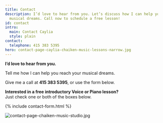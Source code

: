 ```yaml
---
title: Contact
description: I’d love to hear from you. Let’s discuss how I can help you reach your
  musical dreams. Call now to schedule a free lesson!
id: contact
intro:
  main: Contact Caylia
  style: plain
contact:
  telephone: 415 383 5395
hero: contact-page-caylia-chaiken-music-lessons-narrow.jpg
---
```


**I’d love to hear from you.**

Tell me how I can help you reach your musical dreams.

Give me a call at **415 383 5395**, or use the form below.

**Interested in a free introductory Voice or Piano lesson?**  
Just check one or both of the boxes below.

{% include contact-form.html %}

![contact-page-chaiken-music-studio.jpg](/uploads/contact-page-chaiken-music-studio.jpg)